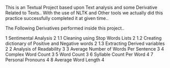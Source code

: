 This is an Textual Project based upon Text analysis and some Derivative Related to Texts..
With the use of NLTK and Other tools we actually did this practice successfully completed it at given time..

The Following Derivatives performed inside this project..

1	Sentimental Analysis	2
1.1	Cleaning using Stop Words Lists	2
1.2	Creating dictionary of Positive and Negative words	2
1.3	Extracting Derived variables	2
2	Analysis of Readability	3
3	Average Number of Words Per Sentence	3
4	Complex Word Count	3
5	Word Count	3
6	Syllable Count Per Word	4
7	Personal Pronouns	4
8	Average Word Length	4

